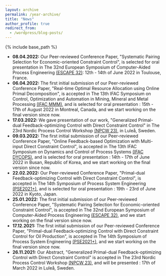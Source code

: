 ```yaml
---
layout: archive
permalink: /year-archive/
title: "News"
author_profile: true
redirect_from:
  - /wordpress/blog-posts/
---
```


{% include base_path %}

* **08.04.2022:** Our Peer-reviewed Conference Paper, "Systematic Pairing Selection for Economic-oriented Constraint Control", is selected for oral presentation in The 32nd European Symposium of Computer-Aided Process Engineering [(ESCAPE 32)](https://escape32.inp-toulouse.fr/en/index.html): 12th - 14th of June 2022 in Toulouse, France.
* **06.04.2022:** The first initial submission of our Peer-reviewed Conference Paper, "Real-time Optimal Resource Allocation using Online Primal Decomposition", is accepted in The 13th IFAC Symposium on Control, Optimization and Automation in Mining, Mineral and Metal Processing [(IFAC MMM)](https://ifacmmm2022.org/), and is selected for oral presentation : 15th - 17th of August 2022 in Montreal, Canada, and we start working on the final version since now.
* **17.03.2022:** We gave presentation of our work, "Generalized Primal-dual Feedback-optimizing Control with Direct Constraint Control" in The 23rd Nordic Process Control Workshop [(NPCW 23)](https://www.ltu.se/research/subjects/control/NPCW-konferens?l=en), in Luleå, Sweden.
* **09.03.2022:** The first initial submission of our Peer-reviewed Conference Paper, "Online Feedback-based Optimization with Multi-input Direct Constraint Control", is accepted in The 13th IFAC Symposium on Dynamics and Control of Process Systems [(IFAC DYCOPS)](http://dycops2022.org/), and is selected for oral presentation : 14th - 17th of June 2022 in Busan, Republic of Korea, and we start working on the final version since now.
* **22.02.2022:** Our Peer-reviewed Conference Paper, "Primal-dual Feedback-optimizing Control with Direct Constraint Control", is accepted in The 14th Symposium of Process System Engineering [(PSE2021+)](http://pse2021.jp/index.html), and is selected for oral presentation : 19th - 23rd of June 2022 in Kyoto, Japan.
* **25.01.2022:** The first initial submission of our Peer-reviewed Conference Paper, "Systematic Pairing Selection for Economic-oriented Constraint Control", is accepted in The 32nd European Symposium of Computer-Aided Process Engineering [(ESCAPE 32)](https://escape32.inp-toulouse.fr/en/index.html), and we start working on the final version since now.
* **17.12.2021:** The first initial submission of our Peer-reviewed Conference Paper, "Primal-dual Feedback-optimizing Control with Direct Constraint Control for Oil Production", is accepted in The 14th Symposium of Process System Engineering [(PSE2021+)](http://pse2021.jp/index.html), and we start working on the final version since now.
* **26.11.2021:** Our Abstract, "Generalized Primal-dual Feedback-optimizing Control with Direct Constraint Control" is accepted in The 23rd Nordic Process Control Workshop [(NPCW 23)](https://www.ltu.se/research/subjects/control/NPCW-konferens?l=en), and will be presented : 17th of March 2022 in Luleå, Sweden.


<!--{% include base_path %}
{% capture written_year %}'None'{% endcapture %}
{% for post in site.posts %}
  {% capture year %}{{ post.date | date: '%Y' }}{% endcapture %}
  {% if year != written_year %}
    <h2 id="{{ year | slugify }}" class="archive__subtitle">{{ year }}</h2>
    {% capture written_year %}{{ year }}{% endcapture %}
  {% endif %}
  {% include archive-single.html %}
{% endfor %}-->
